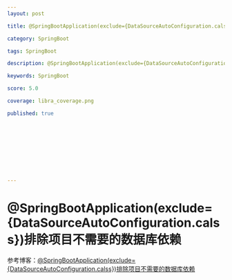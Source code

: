 ```yaml
---
layout: post

title: @SpringBootApplication(exclude={DataSourceAutoConfiguration.calss})

category: SpringBoot

tags: SpringBoot

description: @SpringBootApplication(exclude={DataSourceAutoConfiguration.calss})

keywords: SpringBoot

score: 5.0

coverage: libra_coverage.png

published: true










---
```


# @SpringBootApplication(exclude={DataSourceAutoConfiguration.calss})排除项目不需要的数据库依赖

 参考博客：[@SpringBootApplication(exclude={DataSourceAutoConfiguration.calss})排除项目不需要的数据库依赖](https://blog.csdn.net/m0_67402774/article/details/124034313)

